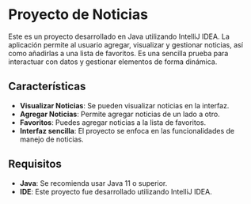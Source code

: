 # Proyecto de Noticias

Este es un proyecto desarrollado en Java utilizando IntelliJ IDEA. La aplicación permite al usuario agregar, visualizar y gestionar noticias, así como añadirlas a una lista de favoritos. Es una sencilla prueba para interactuar con datos y gestionar elementos de forma dinámica.

## Características

- **Visualizar Noticias**: Se pueden visualizar noticias en la interfaz.
- **Agregar Noticias**: Permite agregar noticias de un lado a otro.
- **Favoritos**: Puedes agregar noticias a la lista de favoritos.
- **Interfaz sencilla**: El proyecto se enfoca en las funcionalidades de manejo de noticias.

## Requisitos

- **Java**: Se recomienda usar Java 11 o superior.
- **IDE**: Este proyecto fue desarrollado utilizando IntelliJ IDEA.

